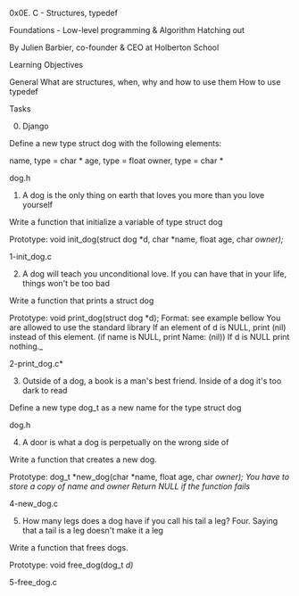 0x0E. C - Structures, typedef

Foundations - Low-level programming & Algorithm  Hatching out

By Julien Barbier, co-founder & CEO at Holberton School

Learning Objectives

General
What are structures, when, why and how to use them
How to use typedef


Tasks

0. Django

Define a new type struct dog with the following elements:

name, type = char *
age, type = float
owner, type = char *


dog.h


1. A dog is the only thing on earth that loves you more than you love yourself

Write a function that initialize a variable of type struct dog

Prototype: void init_dog(struct dog *d, char *name, float age, char *owner);*

1-init_dog.c



2. A dog will teach you unconditional love. If you can have that in your life, things won't be too bad

Write a function that prints a struct dog

Prototype: void print_dog(struct dog *d);
Format: see example bellow
You are allowed to use the standard library
If an element of d is NULL, print (nil) instead of this element. (if name is NULL, print Name: (nil))
If d is NULL print nothing._

2-print_dog.c*




3. Outside of a dog, a book is a man's best friend. Inside of a dog it's too dark to read


Define a new type dog_t as a new name for the type struct dog


dog.h



4. A door is what a dog is perpetually on the wrong side of

Write a function that creates a new dog.

Prototype: dog_t *new_dog(char *name, float age, char *owner);
You have to store a copy of name and owner
Return NULL if the function fails*




4-new_dog.c





5. How many legs does a dog have if you call his tail a leg? Four. Saying that a tail is a leg doesn't make it a leg


Write a function that frees dogs.

Prototype: void free_dog(dog_t *d)*


5-free_dog.c



















